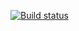 [![Build status](https://ci.appveyor.com/api/projects/status/67ig9sh4ie8igb1w/branch/main?svg=true)](https://ci.appveyor.com/project/VadimQA60/seleniumslenaiddz/branch/main)
